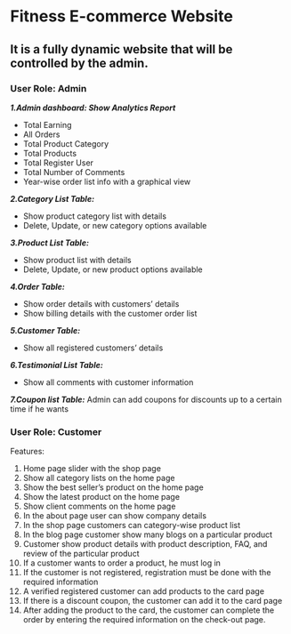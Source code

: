 # Fitness E-commerce Website

## It is a fully dynamic website that will be controlled by the admin.

### User Role: Admin
<!-- ## Features:  -->
***1.Admin dashboard: Show Analytics Report***
* Total Earning
* All Orders
* Total Product Category
* Total Products
* Total Register User
* Total Number of Comments
* Year-wise order list info with a graphical view

***2.Category List Table:***
* Show product category list with details     
* Delete, Update, or new category options available

***3.Product List Table:***
* Show product list with details     
* Delete, Update, or new product options available

***4.Order Table:***  
* Show order details with customers’ details
* Show billing details with the customer order list

***5.Customer Table:***                        
* Show all registered customers’ details

***6.Testimonial List Table:***             
* Show all comments with customer information

***7.Coupon list Table:***
Admin can add coupons for discounts up to a certain time if he wants

### User Role: Customer 
Features:

1.	Home page slider with the shop page
2.	Show all category lists on the home page
3.	Show the best seller’s product on the home page
4.	Show the latest product on the home page
5.	Show client comments on the home page
6.	In the about page user can show company details
7.	In the shop page customers can category-wise product list
8.	In the blog page customer show many blogs on a particular product 
9.	Customer show product details with product description, FAQ, and review of the particular product
10.	If a customer wants to order a product, he must log in
11.	If the customer is not registered, registration must be done with the required information
12.	A verified registered customer can add products to the card page
13.	If there is a discount coupon, the customer can add it to the card page
14.	After adding the product to the card, the customer can complete the order by entering the required information on the check-out page.

